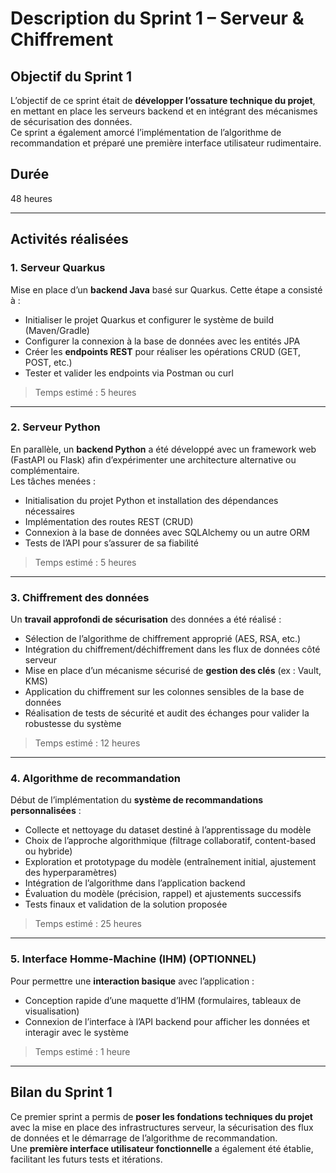 # Description du Sprint 1 – Serveur & Chiffrement

## Objectif du Sprint 1  
L’objectif de ce sprint était de **développer l’ossature technique du projet**, en mettant en place les serveurs backend et en intégrant des mécanismes de sécurisation des données.  
Ce sprint a également amorcé l’implémentation de l’algorithme de recommandation et préparé une première interface utilisateur rudimentaire.

## Durée  
48 heures

---

## Activités réalisées

### 1. Serveur Quarkus  
Mise en place d’un **backend Java** basé sur Quarkus. Cette étape a consisté à :  
- Initialiser le projet Quarkus et configurer le système de build (Maven/Gradle)  
- Configurer la connexion à la base de données avec les entités JPA  
- Créer les **endpoints REST** pour réaliser les opérations CRUD (GET, POST, etc.)  
- Tester et valider les endpoints via Postman ou curl  

> Temps estimé : 5 heures

---

### 2. Serveur Python  
En parallèle, un **backend Python** a été développé avec un framework web (FastAPI ou Flask) afin d’expérimenter une architecture alternative ou complémentaire.  
Les tâches menées :  
- Initialisation du projet Python et installation des dépendances nécessaires  
- Implémentation des routes REST (CRUD)  
- Connexion à la base de données avec SQLAlchemy ou un autre ORM  
- Tests de l’API pour s’assurer de sa fiabilité  

> Temps estimé : 5 heures

---

### 3. Chiffrement des données  
Un **travail approfondi de sécurisation** des données a été réalisé :  
- Sélection de l’algorithme de chiffrement approprié (AES, RSA, etc.)  
- Intégration du chiffrement/déchiffrement dans les flux de données côté serveur  
- Mise en place d’un mécanisme sécurisé de **gestion des clés** (ex : Vault, KMS)  
- Application du chiffrement sur les colonnes sensibles de la base de données  
- Réalisation de tests de sécurité et audit des échanges pour valider la robustesse du système  

> Temps estimé : 12 heures

---

### 4. Algorithme de recommandation  
Début de l’implémentation du **système de recommandations personnalisées** :  
- Collecte et nettoyage du dataset destiné à l’apprentissage du modèle  
- Choix de l’approche algorithmique (filtrage collaboratif, content-based ou hybride)  
- Exploration et prototypage du modèle (entraînement initial, ajustement des hyperparamètres)  
- Intégration de l’algorithme dans l’application backend  
- Évaluation du modèle (précision, rappel) et ajustements successifs  
- Tests finaux et validation de la solution proposée  

> Temps estimé : 25 heures

---

### 5. Interface Homme-Machine (IHM)  (OPTIONNEL)
Pour permettre une **interaction basique** avec l’application :  
- Conception rapide d’une maquette d’IHM (formulaires, tableaux de visualisation)  
- Connexion de l’interface à l’API backend pour afficher les données et interagir avec le système  

> Temps estimé : 1 heure

---

## Bilan du Sprint 1  
Ce premier sprint a permis de **poser les fondations techniques du projet** avec la mise en place des infrastructures serveur, la sécurisation des flux de données et le démarrage de l’algorithme de recommandation.  
Une **première interface utilisateur fonctionnelle** a également été établie, facilitant les futurs tests et itérations.
